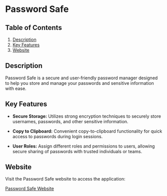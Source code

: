 # Password Safe

## Table of Contents

1. [Description](#description)
2. [Key Features](#key-features)
3. [Website](#website)


## Description

Password Safe is a secure and user-friendly password manager designed to help you store and manage your passwords and sensitive information with ease.

## Key Features

- **Secure Storage:** Utilizes strong encryption techniques to securely store usernames, passwords, and other sensitive information.
  
- **Copy to Clipboard:** Convenient copy-to-clipboard functionality for quick access to passwords during login sessions.
  
- **User Roles:** Assign different roles and permissions to users, allowing secure sharing of passwords with trusted individuals or teams.
  
## Website

Visit the Password Safe website to access the application:

[Password Safe Website](https://password-safe.fly.dev/passwords/new)

